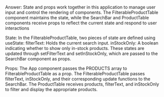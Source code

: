 Answer: State and props work together in this application to manage user input and control the rendering of components. The FilterableProductTable component maintains the state, while the SearchBar and ProductTable components receive props to reflect the current state and respond to user interactions

State: In the FilterableProductTable, two pieces of state are defined using useState:
filterText: Holds the current search input.
inStockOnly: A boolean indicating whether to show only in-stock products.
These states are updated through setFilterText and setInStockOnly, which are passed to the SearchBar component as props.

Props: The App component passes the PRODUCTS array to FilterableProductTable as a prop.
The FilterableProductTable passes filterText, inStockOnly, and their corresponding update functions to the SearchBar.
The ProductTable receives products, filterText, and inStockOnly to filter and display the appropriate products.